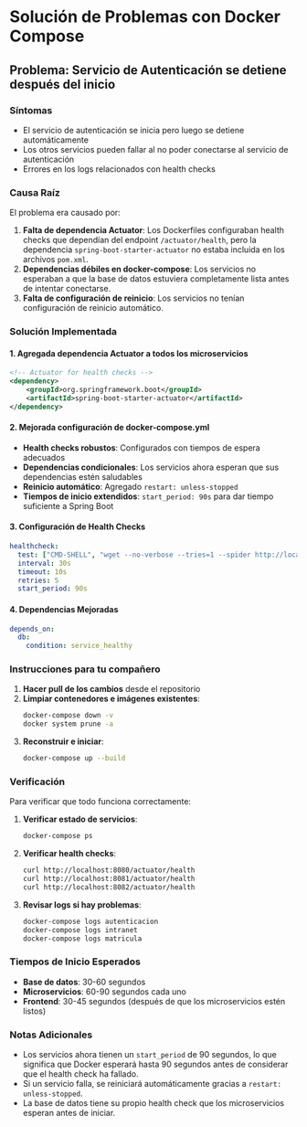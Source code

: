 # Solución de Problemas con Docker Compose

## Problema: Servicio de Autenticación se detiene después del inicio

### Síntomas
- El servicio de autenticación se inicia pero luego se detiene automáticamente
- Los otros servicios pueden fallar al no poder conectarse al servicio de autenticación
- Errores en los logs relacionados con health checks

### Causa Raíz
El problema era causado por:
1. **Falta de dependencia Actuator**: Los Dockerfiles configuraban health checks que dependían del endpoint `/actuator/health`, pero la dependencia `spring-boot-starter-actuator` no estaba incluida en los archivos `pom.xml`.
2. **Dependencias débiles en docker-compose**: Los servicios no esperaban a que la base de datos estuviera completamente lista antes de intentar conectarse.
3. **Falta de configuración de reinicio**: Los servicios no tenían configuración de reinicio automático.

### Solución Implementada

#### 1. Agregada dependencia Actuator a todos los microservicios
```xml
<!-- Actuator for health checks -->
<dependency>
    <groupId>org.springframework.boot</groupId>
    <artifactId>spring-boot-starter-actuator</artifactId>
</dependency>
```

#### 2. Mejorada configuración de docker-compose.yml
- **Health checks robustos**: Configurados con tiempos de espera adecuados
- **Dependencias condicionales**: Los servicios ahora esperan que sus dependencias estén saludables
- **Reinicio automático**: Agregado `restart: unless-stopped`
- **Tiempos de inicio extendidos**: `start_period: 90s` para dar tiempo suficiente a Spring Boot

#### 3. Configuración de Health Checks
```yaml
healthcheck:
  test: ["CMD-SHELL", "wget --no-verbose --tries=1 --spider http://localhost:8080/actuator/health || exit 1"]
  interval: 30s
  timeout: 10s
  retries: 5
  start_period: 90s
```

#### 4. Dependencias Mejoradas
```yaml
depends_on:
  db:
    condition: service_healthy
```

### Instrucciones para tu compañero

1. **Hacer pull de los cambios** desde el repositorio
2. **Limpiar contenedores e imágenes existentes**:
   ```bash
   docker-compose down -v
   docker system prune -a
   ```
3. **Reconstruir e iniciar**:
   ```bash
   docker-compose up --build
   ```

### Verificación
Para verificar que todo funciona correctamente:

1. **Verificar estado de servicios**:
   ```bash
   docker-compose ps
   ```

2. **Verificar health checks**:
   ```bash
   curl http://localhost:8080/actuator/health
   curl http://localhost:8081/actuator/health
   curl http://localhost:8082/actuator/health
   ```

3. **Revisar logs si hay problemas**:
   ```bash
   docker-compose logs autenticacion
   docker-compose logs intranet
   docker-compose logs matricula
   ```

### Tiempos de Inicio Esperados
- **Base de datos**: 30-60 segundos
- **Microservicios**: 60-90 segundos cada uno
- **Frontend**: 30-45 segundos (después de que los microservicios estén listos)

### Notas Adicionales
- Los servicios ahora tienen un `start_period` de 90 segundos, lo que significa que Docker esperará hasta 90 segundos antes de considerar que el health check ha fallado.
- Si un servicio falla, se reiniciará automáticamente gracias a `restart: unless-stopped`.
- La base de datos tiene su propio health check que los microservicios esperan antes de iniciar.
